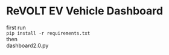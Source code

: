 # ReVOLT EV Vehicle Dashboard

first run \
`pip install -r requirements.txt`\
then \
dashboard2.0.py